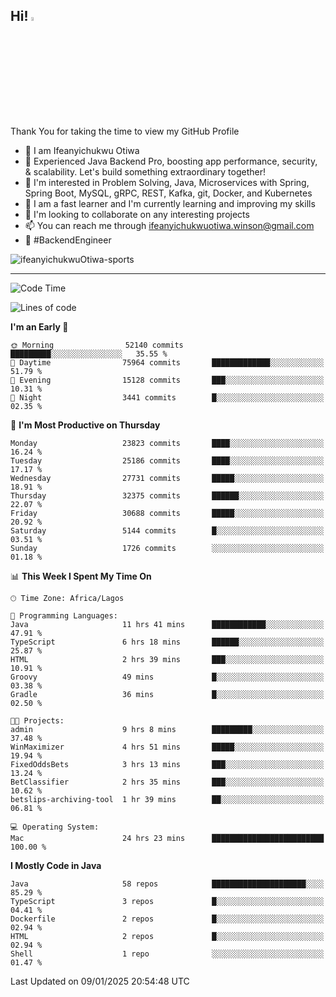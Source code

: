 <!-- BLOG-POST-LIST:START --><!-- BLOG-POST-LIST:END -->

## Hi! <img src="https://media.giphy.com/media/hvRJCLFzcasrR4ia7z/giphy.gif" width="4%"> 

Thank You for taking the time to view my GitHub Profile

- 👋 I am Ifeanyichukwu Otiwa
- 🚀 Experienced Java Backend Pro, boosting app performance, security, & scalability. Let's build something extraordinary together!
- 👀 I'm interested in Problem Solving, Java, Microservices with Spring, Spring Boot, MySQL, gRPC, REST, Kafka, git, Docker, and Kubernetes
- 🌱 I am a fast learner and I'm currently learning and improving my skills
- 💞️ I'm looking to collaborate on any interesting projects
- 📫 You can reach me through ifeanyichukwuotiwa.winson@gmail.com
- 🚀 #BackendEngineer

<p align="left" marginTop="10px"> <img src="https://komarev.com/ghpvc/?username=ifeanyichukwuOtiwa-sports&label=Profile%20views&color=0e75b6&style=for-the-badge" alt="ifeanyichukwuOtiwa-sports" /> </p>

***

<!--START_SECTION:waka-->
![Code Time](http://img.shields.io/badge/Code%20Time-3%2C309%20hrs%2037%20mins-blue)

![Lines of code](https://img.shields.io/badge/From%20Hello%20World%20I%27ve%20Written-36.5%20million%20lines%20of%20code-blue)

**I'm an Early 🐤** 

```text
🌞 Morning                52140 commits       █████████░░░░░░░░░░░░░░░░   35.55 % 
🌆 Daytime                75964 commits       █████████████░░░░░░░░░░░░   51.79 % 
🌃 Evening                15128 commits       ███░░░░░░░░░░░░░░░░░░░░░░   10.31 % 
🌙 Night                  3441 commits        █░░░░░░░░░░░░░░░░░░░░░░░░   02.35 % 
```
📅 **I'm Most Productive on Thursday** 

```text
Monday                   23823 commits       ████░░░░░░░░░░░░░░░░░░░░░   16.24 % 
Tuesday                  25186 commits       ████░░░░░░░░░░░░░░░░░░░░░   17.17 % 
Wednesday                27731 commits       █████░░░░░░░░░░░░░░░░░░░░   18.91 % 
Thursday                 32375 commits       ██████░░░░░░░░░░░░░░░░░░░   22.07 % 
Friday                   30688 commits       █████░░░░░░░░░░░░░░░░░░░░   20.92 % 
Saturday                 5144 commits        █░░░░░░░░░░░░░░░░░░░░░░░░   03.51 % 
Sunday                   1726 commits        ░░░░░░░░░░░░░░░░░░░░░░░░░   01.18 % 
```


📊 **This Week I Spent My Time On** 

```text
🕑︎ Time Zone: Africa/Lagos

💬 Programming Languages: 
Java                     11 hrs 41 mins      ████████████░░░░░░░░░░░░░   47.91 % 
TypeScript               6 hrs 18 mins       ██████░░░░░░░░░░░░░░░░░░░   25.87 % 
HTML                     2 hrs 39 mins       ███░░░░░░░░░░░░░░░░░░░░░░   10.91 % 
Groovy                   49 mins             █░░░░░░░░░░░░░░░░░░░░░░░░   03.38 % 
Gradle                   36 mins             █░░░░░░░░░░░░░░░░░░░░░░░░   02.50 % 

🐱‍💻 Projects: 
admin                    9 hrs 8 mins        █████████░░░░░░░░░░░░░░░░   37.48 % 
WinMaximizer             4 hrs 51 mins       █████░░░░░░░░░░░░░░░░░░░░   19.94 % 
FixedOddsBets            3 hrs 13 mins       ███░░░░░░░░░░░░░░░░░░░░░░   13.24 % 
BetClassifier            2 hrs 35 mins       ███░░░░░░░░░░░░░░░░░░░░░░   10.62 % 
betslips-archiving-tool  1 hr 39 mins        ██░░░░░░░░░░░░░░░░░░░░░░░   06.81 % 

💻 Operating System: 
Mac                      24 hrs 23 mins      █████████████████████████   100.00 % 
```

**I Mostly Code in Java** 

```text
Java                     58 repos            █████████████████████░░░░   85.29 % 
TypeScript               3 repos             █░░░░░░░░░░░░░░░░░░░░░░░░   04.41 % 
Dockerfile               2 repos             █░░░░░░░░░░░░░░░░░░░░░░░░   02.94 % 
HTML                     2 repos             █░░░░░░░░░░░░░░░░░░░░░░░░   02.94 % 
Shell                    1 repo              ░░░░░░░░░░░░░░░░░░░░░░░░░   01.47 % 
```




 Last Updated on 09/01/2025 20:54:48 UTC
<!--END_SECTION:waka-->

<!--
<p align="center">
![trophy](https://github-profile-trophy.vercel.app/?username=ifeanyichukwuOtiwa-sports&theme=onedark) (https://github.com/ryo-ma/github-profile-trophy)
</p>
-->

<!---
ifeanyi-otiwa/ifeanyi-otiwa is a ✨ special ✨ repository because its `README.md` (this file) appears on your GitHub profile.
You can click the Preview link to take a look at your changes.
--->
